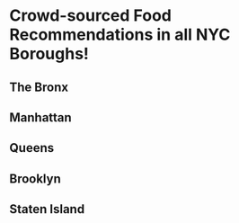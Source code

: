 # Crowd-sourced Food Recommendations in all NYC Boroughs!

## The Bronx

## Manhattan

## Queens

## Brooklyn

## Staten Island
